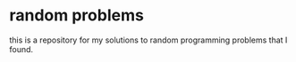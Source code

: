 # random problems
this is a repository for my solutions to random programming problems that I found.
